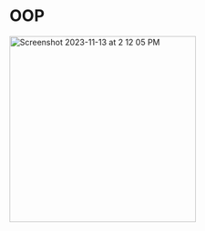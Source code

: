 # OOP

<img width="327" alt="Screenshot 2023-11-13 at 2 12 05 PM" src="https://github.com/shahad7464/OOP/assets/95398692/a4166cdc-afed-4415-a7a8-631415113b06">

